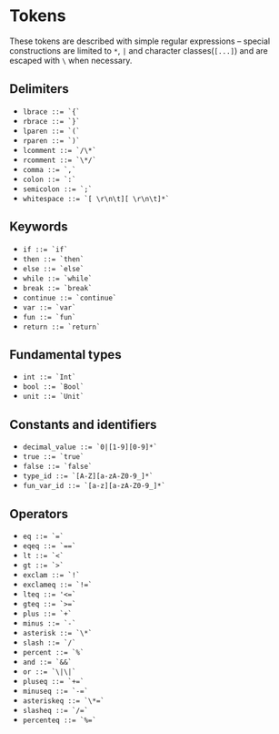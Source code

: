 # Tokens

These tokens are described with simple regular expressions – special constructions are limited to `*`, `|` and character classes(`[...]`) and are escaped with `\` when necessary.

## Delimiters

 - ``lbrace ::= `{` ``
 - ``rbrace ::= `}` ``
 - ``lparen ::= `(` ``
 - ``rparen ::= `)` ``
 - ``lcomment ::= `/\*` ``
 - ``rcomment ::= `\*/` ``
 - ``comma ::= `,` ``
 - ``colon ::= `:` ``
 - ``semicolon ::= `;` ``
 - ``whitespace ::= `[ \r\n\t][ \r\n\t]*` ``

## Keywords
 - ``if ::= `if` ``
 - ``then ::= `then` ``
 - ``else ::= `else` ``
 - ``while ::= `while` ``
 - ``break ::= `break` ``
 - ``continue ::= `continue` ``
 - ``var ::= `var` ``
 - ``fun ::= `fun` ``
 - ``return ::= `return` ``

## Fundamental types
 - ``int ::= `Int` ``
 - ``bool ::= `Bool` ``
 - ``unit ::= `Unit` ``

## Constants and identifiers
 - ``decimal_value ::= `0|[1-9][0-9]*` ``
 - ``true ::= `true` ``
 - ``false ::= `false` ``
 - ``type_id ::= `[A-Z][a-zA-Z0-9_]*` ``
 - ``fun_var_id ::= `[a-z][a-zA-Z0-9_]*` ``

## Operators
 - ``eq ::= `=` ``
 - ``eqeq ::= `==` ``
 - ``lt ::= `<` ``
 - ``gt ::= `>` ``
 - ``exclam ::= `!` ``
 - ``exclameq ::= `!=` ``
 - ``lteq ::= '<=` ``
 - ``gteq ::= `>=` ``
 - ``plus ::= `+` ``
 - ``minus ::= `-` ``
 - ``asterisk ::= `\*` ``
 - ``slash ::= `/` ``
 - ``percent ::= `%` ``
 - ``and ::= `&&` ``
 - ``or ::= `\|\|` ``
 - ``pluseq ::= `+=` ``
 - ``minuseq ::= `-=` ``
 - ``asteriskeq ::= `\*=` ``
 - ``slasheq ::= `/=` ``
 - ``percenteq ::= `%=` ``
